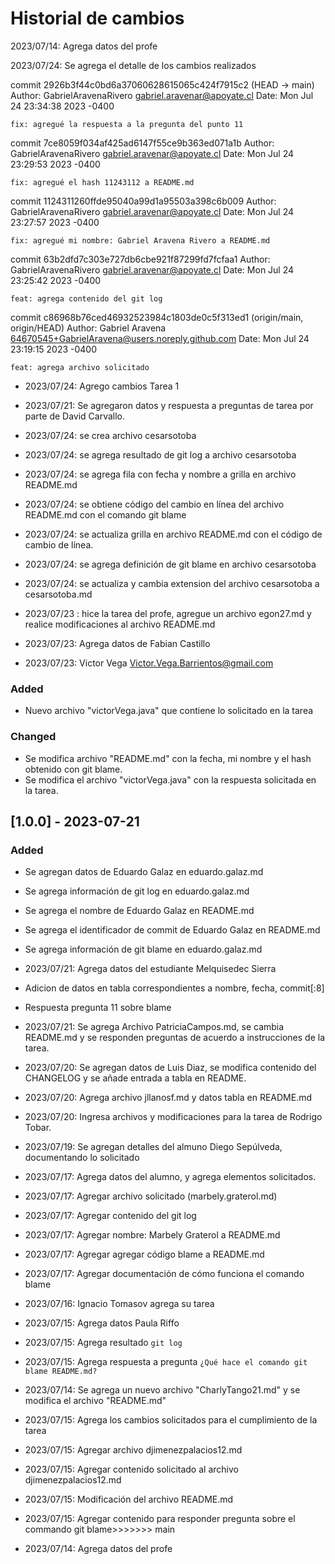 # Historial de cambios

2023/07/14: Agrega datos del profe

2023/07/24: Se agrega el detalle de los cambios realizados

commit 2926b3f44c0bd6a37060628615065c424f7915c2 (HEAD -> main)
Author: GabrielAravenaRivero <gabriel.aravenar@apoyate.cl>
Date:   Mon Jul 24 23:34:38 2023 -0400

    fix: agregué la respuesta a la pregunta del punto 11

commit 7ce8059f034af425ad6147f55ce9b363ed071a1b
Author: GabrielAravenaRivero <gabriel.aravenar@apoyate.cl>
Date:   Mon Jul 24 23:29:53 2023 -0400

    fix: agregué el hash 11243112 a README.md

commit 1124311260ffde95040a99d1a95503a398c6b009
Author: GabrielAravenaRivero <gabriel.aravenar@apoyate.cl>
Date:   Mon Jul 24 23:27:57 2023 -0400

    fix: agregué mi nombre: Gabriel Aravena Rivero a README.md

commit 63b2dfd7c303e727db6cbe921f87299fd7fcfaa1
Author: GabrielAravenaRivero <gabriel.aravenar@apoyate.cl>
Date:   Mon Jul 24 23:25:42 2023 -0400

    feat: agrega contenido del git log

commit c86968b76ced46932523984c1803de0c5f313ed1 (origin/main, origin/HEAD)
Author: Gabriel Aravena <64670545+GabrielAravena@users.noreply.github.com>
Date:   Mon Jul 24 23:19:15 2023 -0400

    feat: agrega archivo solicitado
- 2023/07/24: Agrego cambios Tarea 1

- 2023/07/21: Se agregaron datos y respuesta a preguntas de tarea por parte de David Carvallo.

- 2023/07/24: se crea archivo cesarsotoba

- 2023/07/24: se agrega resultado de git log a archivo cesarsotoba

- 2023/07/24: se agrega fila con fecha y nombre a grilla en archivo README.md

- 2023/07/24: se obtiene código del cambio en línea del archivo README.md con el comando git blame

- 2023/07/24: se actualiza grilla en archivo README.md con el código de cambio de línea. 

- 2023/07/24: se agrega definición de git blame en archivo cesarsotoba

- 2023/07/24: se actualiza y cambia extension del archivo cesarsotoba a cesarsotoba.md

- 2023/07/23 : hice la tarea del profe, agregue un archivo egon27.md y realice modificaciones al archivo README.md

- 2023/07/23: Agrega datos de Fabian Castillo
- 2023/07/23: Victor Vega <Victor.Vega.Barrientos@gmail.com> 

### Added

- Nuevo archivo "victorVega.java" que contiene lo solicitado en la tarea

### Changed

- Se modifica archivo "README.md" con la fecha, mi nombre y el hash obtenido con git blame.
- Se modifica el archivo "victorVega.java" con la respuesta solicitada en la tarea.

## [1.0.0] - 2023-07-21

### Added

- Se agregan datos de Eduardo Galaz en eduardo.galaz.md
- Se agrega información de git log en eduardo.galaz.md
- Se agrega el nombre de Eduardo Galaz en README.md
- Se agrega el identificador de commit de Eduardo Galaz en README.md
- Se agrega información de git blame en eduardo.galaz.md

- 2023/07/21: Agrega datos del estudiante Melquisedec Sierra
-	Adicion de datos en tabla correspondientes a nombre, fecha, commit[:8]
- Respuesta pregunta 11 sobre blame
- 2023/07/21: Se agrega Archivo PatriciaCampos.md, se cambia README.md y se responden preguntas de acuerdo a instrucciones de la tarea.
- 2023/07/20: Se agregan datos de Luis Diaz, se modifica contenido del CHANGELOG y se añade entrada a tabla en README.
- 2023/07/20: Agrega archivo jllanosf.md y datos tabla en README.md
- 2023/07/20: Ingresa archivos y modificaciones para la tarea de Rodrigo Tobar.
- 2023/07/19: Se agregan detalles del almuno Diego Sepúlveda, documentando lo solicitado
- 2023/07/17: Agrega datos del alumno, y agrega elementos solicitados.
- 2023/07/17: Agregar archivo solicitado (marbely.graterol.md)
- 2023/07/17: Agregar contenido del git log
- 2023/07/17: Agregar nombre: Marbely Graterol a README.md
- 2023/07/17: Agregar agregar código blame a README.md
- 2023/07/17: Agregar documentación de cómo funciona el comando blame
- 2023/07/16: Ignacio Tomasov agrega su tarea
- 2023/07/15: Agrega datos Paula Riffo
- 2023/07/15: Agrega resultado `git log`
- 2023/07/15: Agrega respuesta a pregunta `¿Qué hace el comando git blame README.md?`
- 2023/07/14: Se agrega un nuevo archivo "CharlyTango21.md" y se modifica el archivo "README.md"
- 2023/07/15: Agrega los cambios solicitados para el cumplimiento de la tarea
- 2023/07/15: Agregar archivo djimenezpalacios12.md
- 2023/07/15: Agregar contenido solicitado al archivo djimenezpalacios12.md
- 2023/07/15: Modificación del archivo README.md
- 2023/07/15: Agregar contenido para responder pregunta sobre el commando git blame>>>>>>> main
- 2023/07/14: Agrega datos del profe
